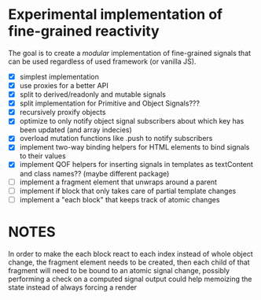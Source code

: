# Experimental implementation of fine-grained reactivity

The goal is to create a _modular_ implementation of fine-grained signals that can be used regardless of used framework (or vanilla JS).

- [x] simplest implementation
- [x] use proxies for a better API
- [x] split to derived/readonly and mutable signals
- [x] split implementation for Primitive and Object Signals???
- [x] recursively proxify objects
- [x] optimize to only notify object signal subscribers about which key has been updated (and array indecies)
- [x] overload mutation functions like .push to notify subscribers
- [x] implement two-way binding helpers for HTML elements to bind signals to their values
- [x] implement QOF helpers for inserting signals in templates as textContent and class names?? (maybe different package)
- [ ] implement a fragment element that unwraps around a parent
- [ ] implement if block that only takes care of partial template changes
- [ ] implement a "each block" that keeps track of atomic changes

# NOTES

In order to make the each block react to each index instead of whole object change, the fragment element needs to be created, then each child of that fragment will need to be bound to an atomic signal change, possibly performing a check on a computed signal output could help memoizing the state instead of always forcing a render
